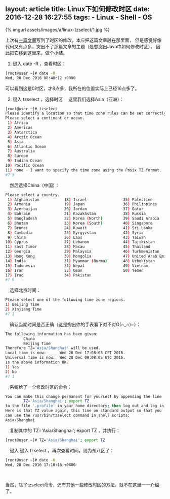 layout: article
title: Linux下如何修改时区
date: 2016-12-28 16:27:55
tags:
	- Linux
	- Shell
	- OS
---

{% imgurl assets/images/a/linux-tzselect/1.jpg %}

上次有[一篇文章]写到了时区的修改，本应把这篇文章融在那里面，
但是感觉好像代码又有点多，突出不了那篇文章的主题（是想突出Java中如何修改时区），
因此把它移到这里来，做个小结。

<!-- more -->

1. 键入 date -R ，查看时区：
``` bash
[root@user ~]# date -R
Wed, 28 Dec 2016 08:48:12 +0000
```
可以看到这是0时区，才8点多，我所在的位置实际上已经16点多了。
<br/>

2. 键入 tzselect ，选择时区
&emsp;这里我们选择Asia（亚洲）：
``` bash
[root@user ~]# tzselect
Please identify a location so that time zone rules can be set correctly.
Please select a continent or ocean.
 1) Africa
 2) Americas
 3) Antarctica
 4) Arctic Ocean
 5) Asia
 6) Atlantic Ocean
 7) Australia
 8) Europe
 9) Indian Ocean
10) Pacific Ocean
11) none - I want to specify the time zone using the Posix TZ format.
#? 5
```
&emsp;然后选择China（中国）：
``` bash
Please select a country.
 1) Afghanistan           18) Israel                35) Palestine
 2) Armenia               19) Japan                 36) Philippines
 3) Azerbaijan            20) Jordan                37) Qatar
 4) Bahrain               21) Kazakhstan            38) Russia
 5) Bangladesh            22) Korea (North)         39) Saudi Arabia
 6) Bhutan                23) Korea (South)         40) Singapore
 7) Brunei                24) Kuwait                41) Sri Lanka
 8) Cambodia              25) Kyrgyzstan            42) Syria
 9) China                 26) Laos                  43) Taiwan
10) Cyprus                27) Lebanon               44) Tajikistan
11) East Timor            28) Macau                 45) Thailand
12) Georgia               29) Malaysia              46) Turkmenistan
13) Hong Kong             30) Mongolia              47) United Arab Emirates
14) India                 31) Myanmar (Burma)       48) Uzbekistan
15) Indonesia             32) Nepal                 49) Vietnam
16) Iran                  33) Oman                  50) Yemen
17) Iraq                  34) Pakistan
#? 9
```
&emsp;选择北京时间：
``` bash
Please select one of the following time zone regions.
1) Beijing Time
2) Xinjiang Time
#? 1
```
&emsp;确认当期时间是否正确（这是掏出你的手表看下对不对O(∩_∩)~）：
``` bash
The following information has been given:
        China
        Beijing Time
Therefore TZ='Asia/Shanghai' will be used.
Local time is now:      Wed 28 Dec 17:08:05 CST 2016.
Universal Time is now:  Wed 28 Dec 09:08:05 UTC 2016.
Is the above information OK?
1) Yes
2) No
#? 1
```
&emsp;系统给了一个修改时区的命令：
``` bash
You can make this change permanent for yourself by appending the line
        TZ='Asia/Shanghai'; export TZ
to the file '.profile' in your home directory; then log out and log in again.
Here is that TZ value again, this time on standard output so that you
can use the /usr/bin/tzselect command in shell scripts:
Asia/Shanghai
```
&emsp;复制其中的 TZ='Asia/Shanghai'; export TZ ，并执行：
``` bash
[root@user ~]# TZ='Asia/Shanghai'; export TZ
```
&emsp;键入 键入 tzselect ，再次查看时间，则为东八区了：
``` bash
[root@user ~]# date -R
Wed, 28 Dec 2016 17:10:16 +0800
```

<br/>

当然，除了tzselect命令，还有其他一些修改时区的方法，就不在这里一一介绍了。

  [一篇文章]: /2016/12/25/time-not-consistent/